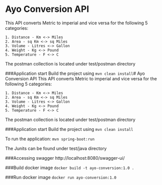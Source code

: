 # Ayo Conversion API
This API converts Metric to imperial and vice versa for the following 5 categories:

    1. Distance - Km <-> Miles
    2. Area - sq Km <-> sq Miles
    3. Volume - Litres <-> Gallon
    4. Weight - Kg <-> Pound
    5. Temperature - F <-> C

The postman collection is located under test/postman directory

###Application start
Build the project using
```mvn clean install```# Ayo Conversion API
This API converts Metric to imperial and vice versa for the following 5 categories:

    1. Distance - Km <-> Miles
    2. Area - sq Km <-> sq Miles
    3. Volume - Litres <-> Gallon
    4. Weight - Kg <-> Pound
    5. Temperature - F <-> C

The postman collection is located under test/postman directory

###Application start
Build the project using
```mvn clean install```

To run the application: 
```mvn spring-boot:run```

The Junits can be found under test/java directory

###Accessing swagger
http://localhost:8080/swagger-ui/

###Build docker image
```docker build -t ayo-conversion:1.0 .```

###Run docker image
```docker run ayo-conversion:1.0```